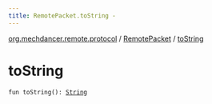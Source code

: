 ```yaml
---
title: RemotePacket.toString - 
---
```


[org.mechdancer.remote.protocol](../index.html) / [RemotePacket](index.html) / [toString](./to-string.html)

# toString

`fun toString(): `[`String`](https://kotlinlang.org/api/latest/jvm/stdlib/kotlin/-string/index.html)